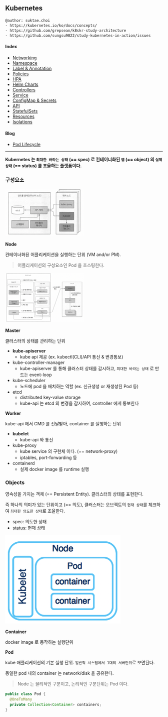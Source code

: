 ## Kubernetes

```
@author: suktae.choi
- https://kubernetes.io/ko/docs/concepts/
- https://github.com/grepsean/k8skr-study-architecture
- https://github.com/sungsu9022/study-kubernetes-in-action/issues
```

#### Index
- [Networking](networking)
- [Namespace](namespace)
- [Label & Annotation](label-annotation)
- [Policies](policies)
- [HPA](hpa)
- [Helm Charts](helm-charts)
- [Controllers](controllers)
- [Service](service)
- [ConfigMap & Secrets](configmap-secrets)
- [API](api)
- [StatefulSets](statefulsets)
- [Resources](resources)
- [Isolations](isolations)

#### Blog
- [Pod Lifecycle](https://kubernetes.io/ko/docs/concepts/workloads/pods/pod-lifecycle/)

***

**Kubernetes 는 `최대한 바라는 상태` (== spec) 로 컨테이너화된 `앱` (== object) 의 `실제 상태` (== status) 를 조율하는 플랫폼이다.**

### 구성요소
<img src='1.png' width="50%"/>

**Node**

컨테이너화된 어플리케이션을 실행하는 단위 (VM and/or PM).

> 어플리케이션의 구성요소인 Pod 을 호스팅한다.

<img src='3.png' width="50%"/>

**Master**

클러스터의 상태를 관리하는 단위

- **kube-apiserver**
  - kube api 제공 (ex. kubectl(CLI)/API 통신 & 변경통보)
- kube-controller-manager
  - kube-apiserver 를 통해 클러스터 상태를 감시하고, `최대한 바라는 상태` 로 만드는 event-loop
- kube-scheduler
  - 노드에 pod 을 배치하는 역할 (ex. 신규생성 or 재생성된 Pod 등)
- etcd
  - distributed key-value storage
  - kube-api 는 etcd 의 변경을 감지하여, controller 에게 통보한다

**Worker**

kube-api 에서 CMD 를 전달받아, container 를 실행하는 단위

- **kubelet**
  - kube-api 와 통신
- kube-proxy
  - kube service 의 구현체 이다. (== network-proxy)
  - iptables, port-forwarding 등
- containerd
  - 실제 docker image 를 runtime 실행 

### Objects

영속성을 가지는 객체 (== Persistent Entity). 클러스터의 상태를 표현한다.

즉 하나의 의미가 있는 단위이고 (== 의도), 클러스터는 오브젝트의 `현재 상태`를 체크하여 `최대한 의도한 상태`로 조율한다.

- spec: 의도한 상태
- status: 현재 상태

<img src='2.png'/>

**Container**

docker image 로 동작하는 실행단위

**Pod**

kube 애플리케이션의 기본 실행 단위. `일반적 시스템에서 1대의 서버단위`로 보면된다.

동일한 pod 내의 container 는 network/disk 을 공유한다.

> Node 는 물리적인 구분이고, 논리적인 구분단위는 Pod 이다.

```java
public class Pod {
  @OneToMany
  private Collection<Container> containers;	
}
```
